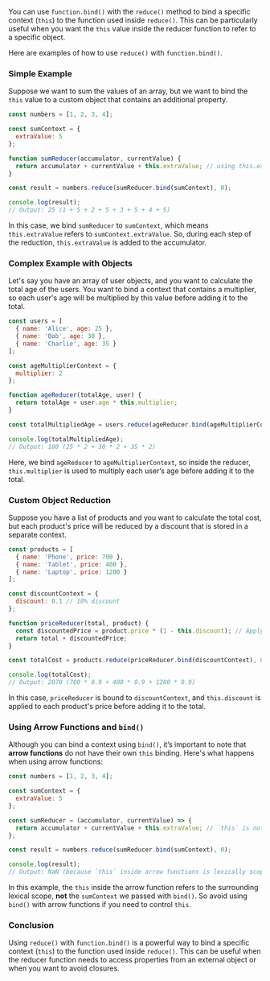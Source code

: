 You can use `function.bind()` with the `reduce()` method to bind a specific context (`this`) to the function used inside `reduce()`. This can be particularly useful when you want the `this` value inside the reducer function to refer to a specific object.

Here are examples of how to use `reduce()` with `function.bind()`.

### **Simple Example**
Suppose we want to sum the values of an array, but we want to bind the `this` value to a custom object that contains an additional property.

```javascript
const numbers = [1, 2, 3, 4];

const sumContext = {
  extraValue: 5
};

function sumReducer(accumulator, currentValue) {
  return accumulator + currentValue + this.extraValue; // using this.extraValue
}

const result = numbers.reduce(sumReducer.bind(sumContext), 0);

console.log(result);  
// Output: 25 (1 + 5 + 2 + 5 + 3 + 5 + 4 + 5)
```

In this case, we bind `sumReducer` to `sumContext`, which means `this.extraValue` refers to `sumContext.extraValue`. So, during each step of the reduction, `this.extraValue` is added to the accumulator.

### **Complex Example with Objects**
Let's say you have an array of user objects, and you want to calculate the total age of the users. You want to bind a context that contains a multiplier, so each user's age will be multiplied by this value before adding it to the total.

```javascript
const users = [
  { name: 'Alice', age: 25 },
  { name: 'Bob', age: 30 },
  { name: 'Charlie', age: 35 }
];

const ageMultiplierContext = {
  multiplier: 2
};

function ageReducer(totalAge, user) {
  return totalAge + user.age * this.multiplier;
}

const totalMultipliedAge = users.reduce(ageReducer.bind(ageMultiplierContext), 0);

console.log(totalMultipliedAge);  
// Output: 180 (25 * 2 + 30 * 2 + 35 * 2)
```

Here, we bind `ageReducer` to `ageMultiplierContext`, so inside the reducer, `this.multiplier` is used to multiply each user’s age before adding it to the total.

### **Custom Object Reduction**
Suppose you have a list of products and you want to calculate the total cost, but each product's price will be reduced by a discount that is stored in a separate context.

```javascript
const products = [
  { name: 'Phone', price: 700 },
  { name: 'Tablet', price: 400 },
  { name: 'Laptop', price: 1200 }
];

const discountContext = {
  discount: 0.1 // 10% discount
};

function priceReducer(total, product) {
  const discountedPrice = product.price * (1 - this.discount); // Apply discount
  return total + discountedPrice;
}

const totalCost = products.reduce(priceReducer.bind(discountContext), 0);

console.log(totalCost);  
// Output: 2070 (700 * 0.9 + 400 * 0.9 + 1200 * 0.9)
```

In this case, `priceReducer` is bound to `discountContext`, and `this.discount` is applied to each product's price before adding it to the total.

### **Using Arrow Functions and `bind()`**
Although you can bind a context using `bind()`, it’s important to note that **arrow functions** do not have their own `this` binding. Here's what happens when using arrow functions:

```javascript
const numbers = [1, 2, 3, 4];

const sumContext = {
  extraValue: 5
};

const sumReducer = (accumulator, currentValue) => {
  return accumulator + currentValue + this.extraValue; // `this` is not the bound context in arrow functions!
};

const result = numbers.reduce(sumReducer.bind(sumContext), 0);

console.log(result);  
// Output: NaN (because `this` inside arrow functions is lexically scoped, not bound)
```

In this example, the `this` inside the arrow function refers to the surrounding lexical scope, **not** the `sumContext` we passed with `bind()`. So avoid using `bind()` with arrow functions if you need to control `this`.

### **Conclusion**
Using `reduce()` with `function.bind()` is a powerful way to bind a specific context (`this`) to the function used inside `reduce()`. This can be useful when the reducer function needs to access properties from an external object or when you want to avoid closures.
